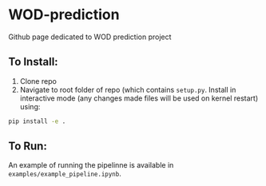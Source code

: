 # WOD-prediction

Github page dedicated to WOD prediction project

## To Install:

1. Clone repo
2. Navigate to root folder of repo (which contains `setup.py`. Install in interactive mode (any changes made files will be used on kernel restart) using:
```sh
pip install -e .
```

## To Run:

An example of running the pipelinne is available in `examples/example_pipeline.ipynb`.
